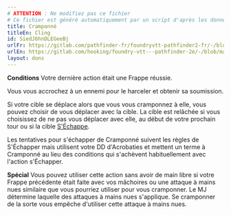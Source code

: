 ```yaml
---
# ATTENTION : Ne modifiez pas ce fichier
# Ce fichier est généré automatiquement par un script d'après les données du module Foundry VTT officiel et de sa traduction
title: Cramponné
titleEn: Cling
id: SiedJ6hnDLEGeeBj
urlFr: https://gitlab.com/pathfinder-fr/foundryvtt-pathfinder2-fr/-/blob/master/data/feats/SiedJ6hnDLEGeeBj.htm
urlEn: https://gitlab.com/hooking/foundry-vtt---pathfinder-2e/-/blob/master/packs/data/feats.db/cling.json
layout: dons
---
```

**Conditions** Votre dernière action était une Frappe réussie.

Vous vous accrochez à un ennemi pour le harceler et obtenir sa soumission.

Si votre cible se déplace alors que vous vous cramponnez à elle, vous pouvez choisir de vous déplacer avec la cible. La cible est relâchée si vous choisissez de ne pas vous déplacer avec elle, au début de votre prochain tour ou si la cible [S'Échappe](../actions/s-échapper.html).

Les tentatives pour s'échapper de Cramponné suivent les règles de S'Échapper mais utilisent votre DD d'Acrobaties et mettent un terme à Cramponné au lieu des conditions qui s'achèvent habituellement avec l'action s'Échapper.

**Spécial** Vous pouvez utiliser cette action sans avoir de main libre si votre Frappe précédente était faite avec vos mâchoires ou une attaque à mains nues similaire que vous pourriez utiliser pour vous cramponner. Le MJ détermine laquelle des attaques à mains nues s'applique. Se cramponner de la sorte vous empêche d'utiliser cette attaque à mains nues.
